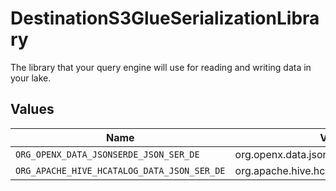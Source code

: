 # DestinationS3GlueSerializationLibrary

The library that your query engine will use for reading and writing data in your lake.


## Values

| Name                                        | Value                                       |
| ------------------------------------------- | ------------------------------------------- |
| `ORG_OPENX_DATA_JSONSERDE_JSON_SER_DE`      | org.openx.data.jsonserde.JsonSerDe          |
| `ORG_APACHE_HIVE_HCATALOG_DATA_JSON_SER_DE` | org.apache.hive.hcatalog.data.JsonSerDe     |